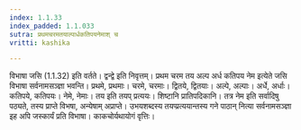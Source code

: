 ```yaml
---
index: 1.1.33
index_padded: 1.1.033
sutra: प्रथमचरमतयाल्पार्धकतिपयनेमाश् च
vritti: kashika

---
```

विभाषा जसि (1.1.32) इति वर्तते। द्वन्द्वे इति निवृत्तम्। प्रथम चरम तय अल्प अर्ध कतिपय नेम इत्येते जसि विभाषा सर्वनामसञ्ज्ञा भवन्ति। प्रथमे, प्रथमाः। चरमे, चरमाः। द्वितये, द्वितयाः। अल्पे, अल्पाः। अर्धे, अर्धाः। कतिपये, कतिपयः। नेमे, नेमाः। तय इति तयप् प्रत्ययः। शिष्टानि प्रातिपदिकानि। तत्र नेम इति सर्वादिषु पठ्यते, तस्य प्राप्ते विभषा, अन्येषाम् अप्राप्ते। उभयशब्दस्य तयप्प्रत्ययान्तस्य गने पाठान् नित्या सर्वनामसञ्ज्ञा इह अपि जस्कार्यं प्रति विभाषा। काकचोर्यथायोगं वृत्तिः।